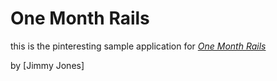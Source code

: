 # One Month Rails

this is the pinteresting sample application for
[*One Month Rails*](http://onemonthrails.com)

by [Jimmy Jones]